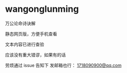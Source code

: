 # wangonglunming

万公论命诗诀解

静态网页版，方便手机查看

文本内容已进行查验

应该没有重大错谬，如果有的话

劳烦通过 issue 告知下
发邮箱也行： 1718090900@qq.com
